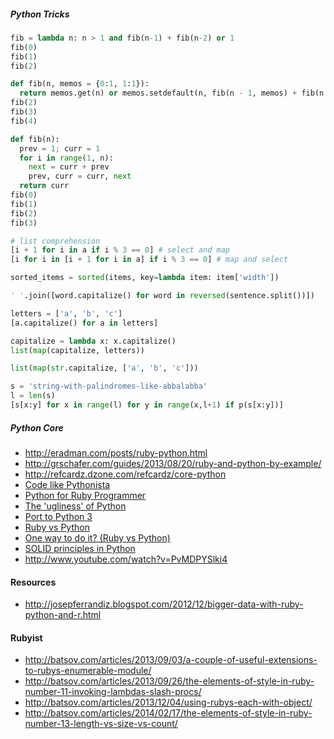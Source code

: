 ##### Python Tricks

```python
fib = lambda n: n > 1 and fib(n-1) + fib(n-2) or 1
fib(0)
fib(1)
fib(2)

def fib(n, memos = {0:1, 1:1}):
  return memos.get(n) or memos.setdefault(n, fib(n - 1, memos) + fib(n - 2, memos))
fib(2)
fib(3)
fib(4)

def fib(n):
  prev = 1; curr = 1
  for i in range(1, n):
    next = curr + prev
    prev, curr = curr, next
  return curr
fib(0)
fib(1)
fib(2)
fib(3)
```

```python
# list comprehension
[i + 1 for i in a if i % 3 == 0] # select and map
[i for i in [i + 1 for i in a] if i % 3 == 0] # map and select
```

```python
sorted_items = sorted(items, key=lambda item: item['width'])
```

```python
' '.join([word.capitalize() for word in reversed(sentence.split())])
```

```python
letters = ['a', 'b', 'c']
[a.capitalize() for a in letters]

capitalize = lambda x: x.capitalize()
list(map(capitalize, letters))

list(map(str.capitalize, ['a', 'b', 'c']))
```

```python
s = 'string-with-palindromes-like-abbalabba'
l = len(s)
[s[x:y] for x in range(l) for y in range(x,l+1) if p(s[x:y])] 
```

##### Python Core

* http://eradman.com/posts/ruby-python.html
* http://grschafer.com/guides/2013/08/20/ruby-and-python-by-example/
* http://refcardz.dzone.com/refcardz/core-python
* [Code like Pythonista](http://speakerdeck.com/astreal/best-practices-and-coding-style-for-python)
* [Python for Ruby Programmer](http://speakerdeck.com/mleone/python-for-ruby-programmers)
* [The 'ugliness' of Python](http://wit.io/posts/the-ugliness-of-python)
* [Port to Python 3](http://www.diveintopython3.net/porting-code-to-python-3-with-2to3.html)
* [Ruby vs Python](http://www.senktec.com/2013/06/ruby-vs-python/)
* [One way to do it? (Ruby vs Python)](http://www.senktec.com/2013/09/one-way-to-do-it/)
* [SOLID principles in Python](http://www.slideshare.net/DrTrucho/python-solid)
* http://www.youtube.com/watch?v=PvMDPYSlki4

#### Resources

* http://josepferrandiz.blogspot.com/2012/12/bigger-data-with-ruby-python-and-r.html

#### Rubyist

* http://batsov.com/articles/2013/09/03/a-couple-of-useful-extensions-to-rubys-enumerable-module/
* http://batsov.com/articles/2013/09/26/the-elements-of-style-in-ruby-number-11-invoking-lambdas-slash-procs/
* http://batsov.com/articles/2013/12/04/using-rubys-each-with-object/
* http://batsov.com/articles/2014/02/17/the-elements-of-style-in-ruby-number-13-length-vs-size-vs-count/
